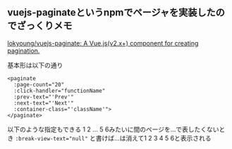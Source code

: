 ## vuejs-paginateというnpmでページャを実装したのでざっくりメモ
[lokyoung/vuejs-paginate: A Vue.js(v2.x+) component for creating pagination.](https://github.com/lokyoung/vuejs-paginate)

基本形は以下の通り
```
<paginate
  :page-count="20"
  :click-handler="functionName"
  :prev-text="'Prev'"
  :next-text="'Next'"
  :container-class="'className'">
</paginate>
```

以下のような指定もできる
1 2 ... 5 6みたいに間のページを...で表したくないとき
`:break-view-text="null"`
と書けば...は消えて1 2 3 4 5 6と表示される
